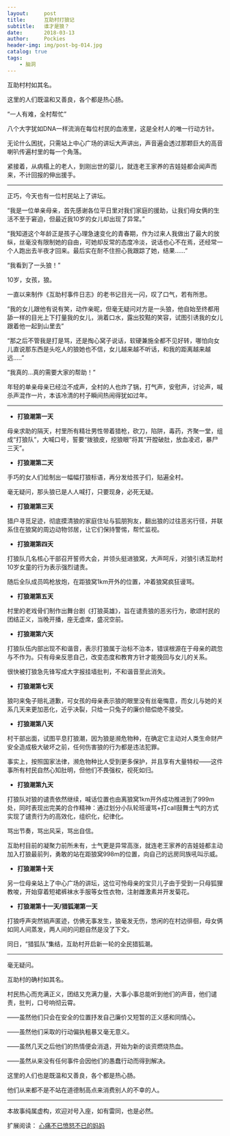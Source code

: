 ```yaml
---
layout:     post
title:      互助村打狼记
subtitle:   谁才是狼？
date:       2018-03-13
author:     Pockies
header-img: img/post-bg-014.jpg
catalog: true
tags:
    - 脑洞
---
```


互助村村如其名。

这里的人们既温和又善良，各个都是热心肠。

“一人有难，全村帮忙”

八个大字犹如DNA一样流淌在每位村民的血液里，这是全村人的唯一行动方针。

无论什么困扰，只需站上中心广场的讲坛大声讲出，声音遍会透过那颗巨大的高音喇叭传遍村里的每一个角落。

紧接着，从病榻上的老人，到刚出世的婴儿，就连老王家养的吉娃娃都会闻声而来，不计回报的伸出援手。

---

正巧，今天也有一位村民站上了讲坛。

“我是一位单亲母亲，首先感谢各位平日里对我们家庭的援助，让我们母女俩的生活不至于窘迫，但最近我10岁的女儿却出现了异常。”

“我知道这个年龄正是孩子心理急速变化的青春期，作为过来人我做出了最大的放纵，丝毫没有限制她的自由，可她却反常的态度冷淡，说话也心不在焉，还经常一个人跑出去半夜才回来。最后实在耐不住担心我跟踪了她，结果......”

“我看到了一头狼！”

10岁，女孩，狼。

一直以来制作《互助村事件日志》的老书记目光一闪，叹了口气，若有所思。

“我的女儿跟他有说有笑，动作亲昵，但毫无疑问对方是一头狼，他自始至终都用舔一样的目光上下打量我的女儿，淌着口水，露出狡黠的笑容，试图引诱我的女儿跟着他一起到山里去”

“那之后不管我是打是骂，还是掏心窝子说话，软硬兼施全都不见好转，哪怕向女儿直说那东西是头吃人的狼她也不信，女儿越来越不听话，和我的距离越来越远.....”

“我真的...真的需要大家的帮助！”

年轻的单亲母亲已经泣不成声，全村的人也炸了锅，打气声，安慰声，讨论声，喊杀声混作一片，本该冷清的村子瞬间热闹得犹如过年。

---

- **打狼潮第一天**

母亲求助的隔天，村里所有精壮男性带着猎枪，砍刀，陷阱，毒药，齐聚一堂，组成“打狼队”，大喊口号，誓要“拨狼皮，挖狼眼”将其“开膛破肚，放血凌迟，暴尸三天”。

- **打狼潮第二天**

手巧的女人们绘制出一幅幅打狼标语，再分发给孩子们，贴遍全村。

毫无疑问，那头狼已是人人喊打，只要现身，必死无疑。

- **打狼潮第三天**

猎户寻觅足迹，彻底摸清狼的家庭住址与狐朋狗友，翻出狼的过往恶劣行径，并联系住在狼窝的周边动物邻居，让它们保持警惕，帮忙监视。

- **打狼潮第四天**

打狼队几名核心干部召开誓师大会，并领头挺进狼窝，大声呵斥，对狼引诱互助村10岁女童的行为表示强烈谴责。

随后全队成员鸣枪放炮，在距狼窝1km开外的位置，冲着狼窝疯狂谩骂。

- **打狼潮第五天**

村里的老戏骨们制作出舞台剧《打狼英雄》，旨在谴责狼的恶劣行为，歌颂村民的团结正义，当晚开播，座无虚席，盛况空前。

- **打狼潮第六天**

打狼队伍内部出现不和谐音，表示打狼属于治标不治本，错误根源在于母亲的疏忽与不作为。只有母亲反思自己，改变态度和教育方针才能挽回与女儿的关系。

很快被打狼急先锋写成大字报挂墙批判，不和谐音至此消失。

- **打狼潮第七天**

狼叼来兔子赔礼道歉，可女孩的母亲表示狼的眼里没有丝毫悔意，而女儿与她的关系几天来更加恶化，近乎决裂，只给一只兔子的廉价赔偿绝不接受。

- **打狼潮第八天**

村干部出面，试图平息打狼潮，因为狼是濒危物种，在确定它主动对人类生命财产安全造成极大破坏之前，任何伤害狼的行为都是违法犯罪。

事实上，按照国家法律，濒危物种比人受到更多保护，并且享有大量特权——这件事所有村民自然心知肚明，但他们不畏强权，视死如归。

- **打狼潮第九天**

打狼队对狼的谴责依然继续，喊话位置也由离狼窝1km开外成功推进到了999m处，同时表现出完美的合作精神：通过划分小队轮班谩骂+打call鼓舞士气的方式实现了谴责行为的高效化，组织化，纪律化。

骂出节奏，骂出风采，骂出自信。

互助村目前的凝聚力前所未有，士气更是异常高涨，就连老王家养的吉娃娃都主动加入打狼最前列，勇敢的站在距狼窝998m的位置，向自己的远房同族吼叫示威。

- **打狼潮第十天**

另一位母亲站上了中心广场的讲坛，这位可怜母亲的宝贝儿子由于受到一只母狐狸教唆，开始穿着短裙裤袜水手服等女性衣物，注射雌激素并开发菊花。

- **打狼潮第十一天/猎狐潮第一天**

打狼呼声突然销声匿迹，仿佛无事发生，狼毫发无伤，悠闲的在村边徘徊，母女俩如同人间蒸发，两人间的问题自然是没了下文。

同日，“猎狐队”集结，互助村开启新一轮的全民猎狐潮。

---

毫无疑问。

互助村的确村如其名。

村民热心而充满正义，团结又充满力量，大事小事总能听到他们的声音，他们谴责，批判，口号响彻云霄。

——虽然他们只会在安全的位置抒发自己廉价又短暂的正义感和同情心。

——虽然他们采取的行动偏执粗暴又毫无意义。

——虽然几天之后他们的热情便会消退，开始为新的谈资燃烧热血。

——虽然从来没有任何事件会因他们的愚蠢行动而得到解决。

这里的人们也是既温和又善良，各个都是热心肠。

他们从来都不是不站在道德制高点来消费别人的不幸的人。

---

本故事纯属虚构，欢迎对号入座，如有雷同，也是必然。

扩展阅读： [心痛不已愤怒不已的妈妈](http://bbs.nga.cn/read.php?tid=13620834&rand=904)